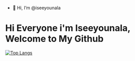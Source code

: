 - 👋 Hi, I’m @iseeyounala

# Hi Everyone i'm Iseeyounala, Welcome to My Github

<!-- Status -->

[![Top Langs](https://github-readme-stats.vercel.app/api/top-langs/?username=iseeyounala)](https://github.com/iseeyounala/github-readme-stats)

